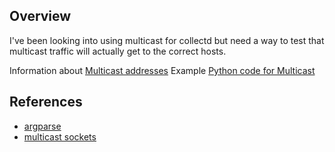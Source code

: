 ## Overview

I've been looking into using multicast for collectd but need a way to test that multicast traffic will actually get to the correct hosts.

Information about [Multicast addresses](https://en.wikipedia.org/wiki/Multicast_address)
Example [Python code for Multicast](https://pymotw.com/2/socket/multicast.html)

## References

* [argparse](https://docs.python.org/2/library/argparse.html)
* [multicast sockets](https://pymotw.com/2/socket/multicast.html)
